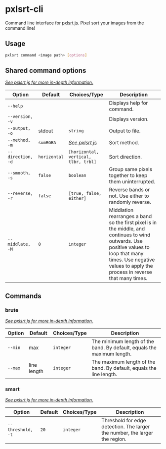 # pxlsrt-cli

Command line interface for [pxlsrt.js](http://github.com/czycha/pxlsrt.js). Pixel sort your images from the command line!

## Usage
```bash
pxlsrt command <image path> [options]
```

## Shared command options

_[See pxlsrt.js for more in-depth information.](https://github.com/czycha/pxlsrt.js#default-filter-options)_

| Option | Default | Choices/Type | Description |
|---|---|---|---|
| `--help` | | | Displays help for command. |
| `--version, -v` | | | Displays version. |
| `--output, -o` | stdout | `string` | Output to file. |
| `--method, -m` | `sumRGBA` | _[See pxlsrt.js](https://github.com/czycha/pxlsrt.js#default-filter-options)_ | Sort method. |
| `--direction, -d` | `horizontal` | `[horizontal, vertical, tlbr, trbl]` | Sort direction. |
| `--smooth, -s` | `false` | `boolean` | Group same pixels together to keep them uninterrupted. |
| `--reverse, -r` | `false` | `[true, false, either]` | Reverse bands or not. Use either to randomly reverse. |
| `--middlate, -M` | `0` | `integer` | Middlation rearranges a band so the first pixel is in the middle, and continues to wind outwards. Use positive values to loop that many times. Use negative values to apply the process in reverse that many times. |

## Commands

### brute

_[See pxlsrt.js for more in-depth information.](https://github.com/czycha/pxlsrt.js#brute-filter)_

| Option | Default | Choices/Type | Description |
|---|---|---|---|
| `--min` | max | `integer` | The minimum length of the band. By default, equals the maximum length. |
| `--max` | line length | `integer` | The maximum length of the band. By default, equals the line length. |

### smart

_[See pxlsrt.js for more in-depth information.](https://github.com/czycha/pxlsrt.js#smart-filter)_

| Option | Default | Choices/Type | Description |
|---|---|---|---|
| `--threshold, -t` | `20` | `integer` | Threshold for edge detection. The larger the number, the larger the region. |
